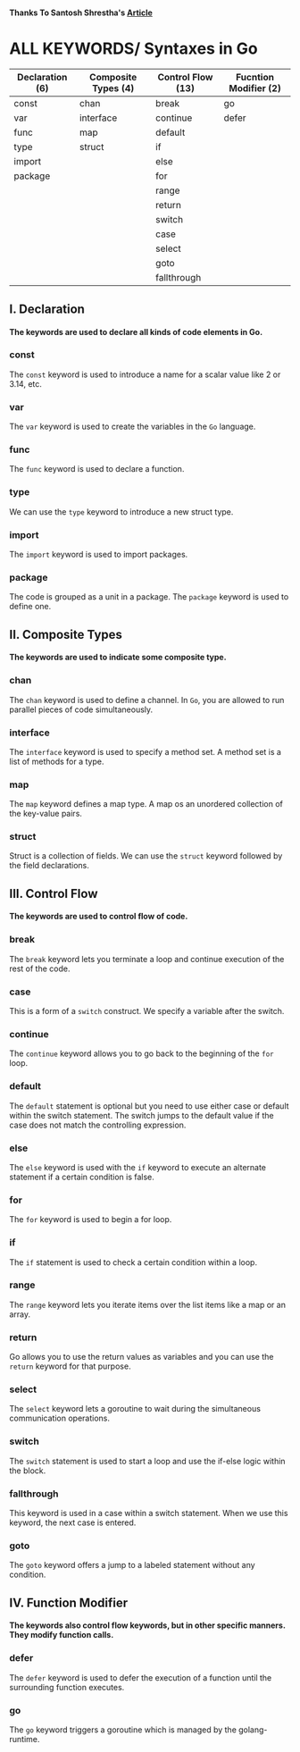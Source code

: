 #### Thanks To Santosh Shrestha's [Article](https://articles.wesionary.team/know-about-25-keywords-in-go-eca109855d4d)

# ALL KEYWORDS/ Syntaxes in Go

| Declaration (6) | Composite Types (4) | Control Flow (13) | Fucntion Modifier (2) |
| --------------- | ------------------- | ----------------- | --------------------- |
| const           | chan                | break             | go                    |
| var             | interface           | continue          | defer                 |
| func            | map                 | default           |                       |
| type            | struct              | if                |                       |
| import          |                     | else              |                       |
| package         |                     | for               |                       |
|                 |                     | range             |                       |
|                 |                     | return            |                       |
|                 |                     | switch            |                       |
|                 |                     | case              |                       |
|                 |                     | select            |                       |
|                 |                     | goto              |                       |
|                 |                     | fallthrough       |                       |

## I. Declaration

#### The keywords are used to declare all kinds of code elements in Go.

### const

The `const` keyword is used to introduce a name for a scalar value like 2 or 3.14, etc.

### var

The `var` keyword is used to create the variables in the `Go` language.

### func

The `func` keyword is used to declare a function.

### type

We can use the `type` keyword to introduce a new struct type.

### import

The `import` keyword is used to import packages.

### package

The code is grouped as a unit in a package. The `package` keyword is used to define one.

## II. Composite Types

#### The keywords are used to indicate some composite type.

### chan

The `chan` keyword is used to define a channel. In `Go`, you are allowed to run parallel pieces of code simultaneously.

### interface

The `interface` keyword is used to specify a method set. A method set is a list of methods for a type.

### map

The `map` keyword defines a map type. A map os an unordered collection of the key-value pairs.

### struct

Struct is a collection of fields. We can use the `struct` keyword followed by the field declarations.

## III. Control Flow

#### The keywords are used to control flow of code.

### break

The `break` keyword lets you terminate a loop and continue execution of the rest of the code.

### case

This is a form of a `switch` construct. We specify a variable after the switch.

### continue

The `continue` keyword allows you to go back to the beginning of the `for` loop.

### default

The `default` statement is optional but you need to use either case or default within the switch statement. The switch jumps to the default value if the case does not match the controlling expression.

### else

The `else` keyword is used with the `if` keyword to execute an alternate statement if a certain condition is false.

### for

The `for` keyword is used to begin a for loop.

### if

The `if` statement is used to check a certain condition within a loop.

### range

The `range` keyword lets you iterate items over the list items like a map or an array.

### return

Go allows you to use the return values as variables and you can use the `return` keyword for that purpose.

### select

The `select` keyword lets a goroutine to wait during the simultaneous communication operations.

### switch

The `switch` statement is used to start a loop and use the if-else logic within the block.

### fallthrough

This keyword is used in a case within a switch statement. When we use this keyword, the next case is entered.

### goto

The `goto` keyword offers a jump to a labeled statement without any condition.

## IV. Function Modifier

#### The keywords also control flow keywords, but in other specific manners. They modify function calls.

### defer

The `defer` keyword is used to defer the execution of a function until the surrounding function executes.

### go

The `go` keyword triggers a goroutine which is managed by the golang-runtime.
